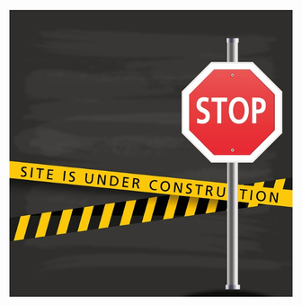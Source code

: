 ![Please come back later.](https://raw.githubusercontent.com/RayhanDamn/rayhandamn.github.io/refs/heads/main/assets/images/under-construction.jpg)

